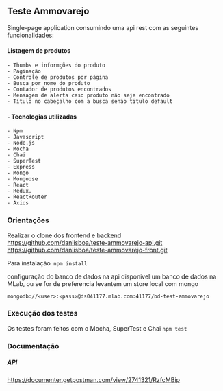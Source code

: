 ## Teste Ammovarejo

Single-page application consumindo uma api rest com as seguintes funcionalidades:

####  Listagem de produtos
    - Thumbs e informções do produto
    - Paginação
    - Controle de produtos por página
    - Busca por nome do produto
    - Contador de produtos encontrados 
    - Mensagem de alerta caso produto não seja encontrado
    - Título no cabeçalho com a busca senão titulo default

#### - Tecnologias utilizadas
    - Npm
    - Javascript
    - Node.js
    - Mocha
    - Chai
    - SuperTest
    - Express 
    - Mongo
    - Mongoose
    - React
    - Redux, 
    - ReactRouter 
    - Axios

### Orientações
Realizar o clone dos frontend e backend
https://github.com/danlisboa/teste-ammovarejo-api.git
https://github.com/danlisboa/teste-ammovarejo-front.git

Para instalação` npm install`

configuração do banco de dados na api
disponivel um banco de dados na MLab, ou se for de preferencia levantem um store local com mongo

`mongodb://<user>:<pass>@ds041177.mlab.com:41177/bd-test-ammovarejo `

### Execução dos testes
Os testes foram feitos com o Mocha, SuperTest e Chai
`npm test
`
### Documentação
##### API
https://documenter.getpostman.com/view/2741321/RzfcMBip
